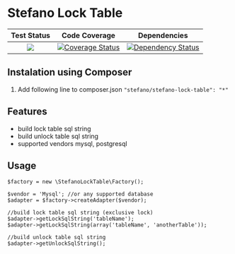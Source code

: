 Stefano Lock Table
===================

| Test Status | Code Coverage | Dependencies |
| :---: | :---: | :---: |
| <a href="https://travis-ci.org/bartko-s/stefano-lock-table"><img src="https://secure.travis-ci.org/bartko-s/stefano-lock-table.png?branch=master" /></a> | <a href='https://coveralls.io/r/bartko-s/stefano-lock-table?branch=master'><img src='https://coveralls.io/repos/bartko-s/stefano-lock-table/badge.png?branch=master' alt='Coverage Status' /></a> | <a href='https://www.versioneye.com/user/projects/52e13769ec13751a000000b0'><img src='https://www.versioneye.com/user/projects/52e13769ec13751a000000b0/badge.png' alt="Dependency Status" /></a> |

Instalation using Composer
--------------------------
1. Add following line to composer.json  ``` "stefano/stefano-lock-table": "*" ```

Features
------------
- build lock table sql string
- build unlock table sql string
- supported vendors mysql, postgresql

Usage
-----

```
$factory = new \StefanoLockTable\Factory();

$vendor = 'Mysql'; //or any supported database
$adapter = $factory->createAdapter($vendor);

//build lock table sql string (exclusive lock)
$adapter->getLockSqlString('tableName');
$adapter->getLockSqlString(array('tableName', 'anotherTable'));

//build unlock table sql string
$adapter->getUnlockSqlString();
```

